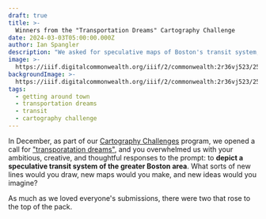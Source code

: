 ```yaml
---
draft: true
title: >-
  Winners from the "Transportation Dreams" Cartography Challenge
date: 2024-03-03T05:00:00.000Z
author: Ian Spangler
description: "We asked for speculative maps of Boston's transit system, and you answered—here are the results!"
image: >-
  https://iiif.digitalcommonwealth.org/iiif/2/commonwealth:2r36vj523/254,772,4545,2661/1200,/0/default.jpg
backgroundImage: >-
  https://iiif.digitalcommonwealth.org/iiif/2/commonwealth:2r36vj523/254,772,4545,2661/1200,/0/default.jpg
tags:
  - getting around town
  - transportation dreams
  - transit
  - cartography challenge
---
```


In December, as part of our [Cartography Challenges](https://www.leventhalmap.org/projects/cartography-challenge/) program, we opened a call for ["transporatation dreams"](https://leventhalmap.org/), and you overwhelmed us with your ambitious, creative, and thoughtful responses to the prompt: to **depict a speculative transit system of the greater Boston area**. What sorts of new lines would you draw, new maps would you make, and new ideas would you imagine?

As much as we loved everyone's submissions, there were two that rose to the top of the pack.

### 